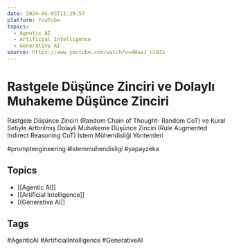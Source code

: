 ```yaml
---
date: 2024-04-03T11:29:57
platform: YouTube
topics:
  - Agentic AI
  - Artificial Intelligence
  - Generative AI
source: https://www.youtube.com/watch?v=dWaaJ_nl9Zs
---
```

# Rastgele Düşünce Zinciri ve Dolaylı Muhakeme Düşünce Zinciri

Rastgele Düşünce Zinciri (Random Chain of Thought- Random CoT) ve Kural Setiyle Arttırılmış Dolaylı Muhakeme  Düşünce Zinciri (Rule Augmented Indirect Reasoning CoT) İstem Mühendisliği Yöntemleri

#promptengineering #istemmuhendisligi #yapayzeka

## Topics
- [[Agentic AI]]
- [[Artificial Intelligence]]
- [[Generative AI]]

## Tags
#AgenticAI #ArtificialIntelligence #GenerativeAI